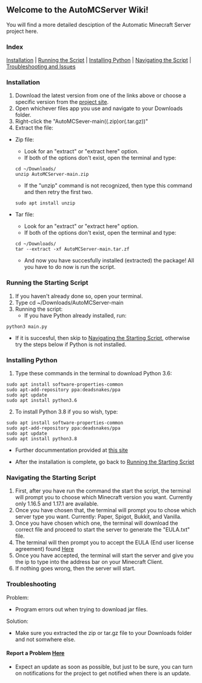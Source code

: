 ## Welcome to the AutoMCServer Wiki!

You will find a more detailed desciption of the Automatic Minecraft Server project here.

### Index
[Installation](https://carlover101.github.io/AutoMCServer/#installation) | [Running the Script](https://carlover101.github.io/AutoMCServer/#running-the-starting-script) | [Installing Python](https://carlover101.github.io/AutoMCServer/#installing-python) | [Navigating the Script](https://carlover101.github.io/AutoMCServer/#navigating-the-starting-script) | [Troubleshooting and Issues](https://carlover101.github.io/AutoMCServer/#troubleshooting)

### Installation

1. Download the latest version from one of the links above or choose a specific version from the [project site](https://github.com/Carlover101/AutoMCServer/releases).
2. Open whichever files app you use and navigate to your Downloads folder.
3. Right-click the "AutoMCSever-main((.zip)or(.tar.gz))"
4. Extract the file:

- Zip file:
  - Look for an "extract" or "extract here" option.
  - If both of the options don't exist, open the terminal and type:

  ```
  cd ~/Downloads/
  unzip AutoMCServer-main.zip
  ```

  - If the "unzip" command is not recognized, then type this command and then retry the first two.

  ```
  sudo apt install unzip
  ```

- Tar file:
  - Look for an "extract" or "extract here" option.
  - If both of the options don't exist, open the terminal and type:

  ```
  cd ~/Downloads/
  tar --extract -xf AutoMCServer-main.tar.zf
  ```
  - And now you have succesfully installed (extracted) the package! All you have to do now is run the script.

### Running the Starting Script

1. If you haven't already done so, open your terminal.
2. Type cd ~/Downloads/AutoMCServer-main
3. Running the script:
   - If you have Python already installed, run:

```
python3 main.py
```
   - If it is succesful, then skip to [Navigating the Starting Script](https://carlover101.github.io/AutoMCServer/#navigating-the-starting-script), otherwise try the steps below if Python is not installed.

### Installing Python

1. Type these commands in the terminal to download Python 3.6:

```
sudo apt install software-properties-common
sudo apt-add-repository ppa:deadsnakes/ppa
sudo apt update
sudo apt install python3.6
```

2. To install Python 3.8 if you so wish, type:

```
sudo apt install software-properties-common
sudo apt-add-repository ppa:deadsnakes/ppa
sudo apt update
sudo apt install python3.8
```

- Further docummentation provided at [this site](https://docs.python-guide.org/starting/install3/linux/)

- After the installation is complete, go back to [Running the Starting Script](https://carlover101.github.io/AutoMCServer/#running-the-starting-script)


### Navigating the Starting Script

1. First, after you have run the command the start the script, the terminal will prompt you to choose which Minecraft version you want. Currently only 1.16.5 and 1.17.1 are available.
2. Once you have chosen that, the terminal will prompt you to chose which server type you want. Currently: Paper, Spigot, Bukkit, and Vanilla.
3. Once you have chosen which one, the terminal will download the correct file and proceed to start the server to generate the "EULA.txt" file.
4. The terminal will then prompt you to accept the EULA (End user license agreement) found [Here](https://account.mojang.com/documents/minecraft_eula)
5. Once you have accepted, the terminal will start the server and give you the ip to type into the address bar on your Minecraft Client.
6. If nothing goes wrong, then the server will start.

### Troubleshooting

Problem: 
- Program errors out when trying to download jar files.

Solution:
- Make sure you extracted the zip or tar.gz file to your Downloads folder and not somwhere else.


#### Report a Problem [Here](https://github.com/Carlover101/AutoMCServer/issues)

- Expect an update as soon as possible, but just to be sure, you can turn on notifications for the project to get notified when there is an update.
